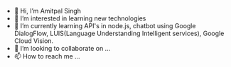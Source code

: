 - 👋 Hi, I’m Amitpal Singh
- 👀 I’m interested in learning new technologies
- 🌱 I’m currently learning API's in node.js, chatbot using Google DialogFlow, LUIS(Language Understanding Intelligent services), Google Cloud Vision.
- 💞️ I’m looking to collaborate on ...
- 📫 How to reach me ...

<!---
amitpalnz/amitpalnz is a ✨ special ✨ repository because its `README.md` (this file) appears on your GitHub profile.
You can click the Preview link to take a look at your changes.
--->

